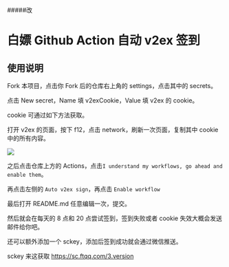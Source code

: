 #####改
# 白嫖 Github Action 自动 v2ex 签到

## 使用说明
Fork 本项目，点击你 Fork 后的仓库右上角的 settings，点击其中的 secrets。

点击 New secret，Name 填 v2exCookie，Value 填 v2ex 的 cookie。

cookie 可通过如下方法获取。

打开 v2ex 的页面，按下 f12，点击 network，刷新一次页面，复制其中 cookie 中的所有内容。

![](https://i.loli.net/2020/10/20/zxf34BjosKPeXCM.png)

之后点击仓库上方的 Actions，点击`I understand my workflows, go ahead and enable them`。

再点击左侧的 `Auto v2ex sign`，再点击 `Enable workflow`

最后打开 README.md 任意编辑一次，提交。

然后就会在每天的 8 点和 20 点尝试签到，签到失败或者 cookie 失效大概会发送邮件给你吧。

还可以额外添加一个 sckey，添加后签到成功就会通过微信推送。

sckey 来这获取 https://sc.ftqq.com/3.version
